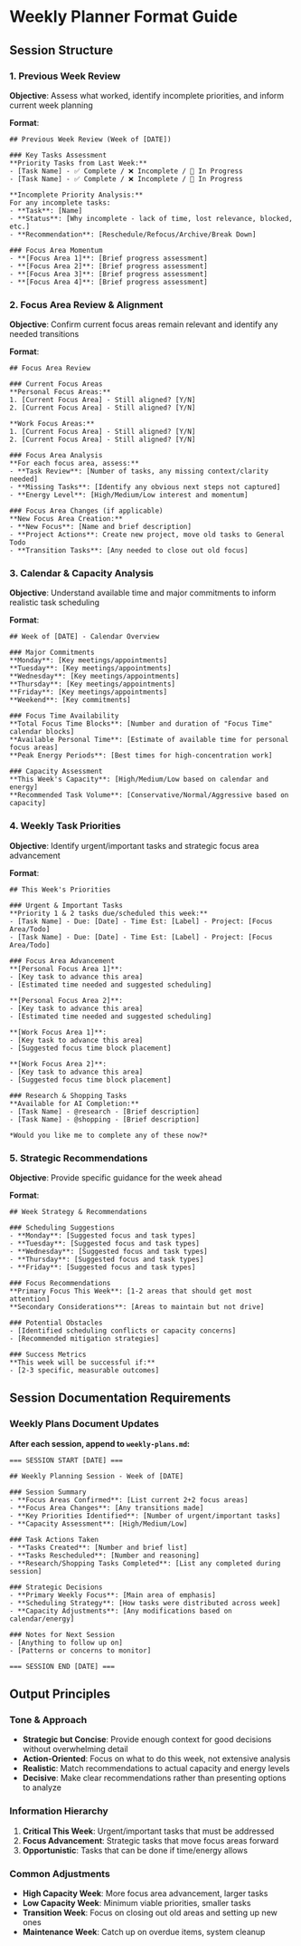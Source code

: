 # Weekly Planner Format Guide

## Session Structure

### 1. Previous Week Review
**Objective**: Assess what worked, identify incomplete priorities, and inform current week planning

**Format**:
```
## Previous Week Review (Week of [DATE])

### Key Tasks Assessment
**Priority Tasks from Last Week:**
- [Task Name] - ✅ Complete / ❌ Incomplete / 🔄 In Progress
- [Task Name] - ✅ Complete / ❌ Incomplete / 🔄 In Progress

**Incomplete Priority Analysis:**
For any incomplete tasks:
- **Task**: [Name]
- **Status**: [Why incomplete - lack of time, lost relevance, blocked, etc.]
- **Recommendation**: [Reschedule/Refocus/Archive/Break Down]

### Focus Area Momentum
- **[Focus Area 1]**: [Brief progress assessment]
- **[Focus Area 2]**: [Brief progress assessment]
- **[Focus Area 3]**: [Brief progress assessment]
- **[Focus Area 4]**: [Brief progress assessment]
```

### 2. Focus Area Review & Alignment
**Objective**: Confirm current focus areas remain relevant and identify any needed transitions

**Format**:
```
## Focus Area Review

### Current Focus Areas
**Personal Focus Areas:**
1. [Current Focus Area] - Still aligned? [Y/N]
2. [Current Focus Area] - Still aligned? [Y/N]

**Work Focus Areas:**
1. [Current Focus Area] - Still aligned? [Y/N]
2. [Current Focus Area] - Still aligned? [Y/N]

### Focus Area Analysis
**For each focus area, assess:**
- **Task Review**: [Number of tasks, any missing context/clarity needed]
- **Missing Tasks**: [Identify any obvious next steps not captured]
- **Energy Level**: [High/Medium/Low interest and momentum]

### Focus Area Changes (if applicable)
**New Focus Area Creation:**
- **New Focus**: [Name and brief description]
- **Project Actions**: Create new project, move old tasks to General Todo
- **Transition Tasks**: [Any needed to close out old focus]
```

### 3. Calendar & Capacity Analysis
**Objective**: Understand available time and major commitments to inform realistic task scheduling

**Format**:
```
## Week of [DATE] - Calendar Overview

### Major Commitments
**Monday**: [Key meetings/appointments]
**Tuesday**: [Key meetings/appointments]
**Wednesday**: [Key meetings/appointments]
**Thursday**: [Key meetings/appointments]
**Friday**: [Key meetings/appointments]
**Weekend**: [Key commitments]

### Focus Time Availability
**Total Focus Time Blocks**: [Number and duration of "Focus Time" calendar blocks]
**Available Personal Time**: [Estimate of available time for personal focus areas]
**Peak Energy Periods**: [Best times for high-concentration work]

### Capacity Assessment
**This Week's Capacity**: [High/Medium/Low based on calendar and energy]
**Recommended Task Volume**: [Conservative/Normal/Aggressive based on capacity]
```

### 4. Weekly Task Priorities
**Objective**: Identify urgent/important tasks and strategic focus area advancement

**Format**:
```
## This Week's Priorities

### Urgent & Important Tasks
**Priority 1 & 2 tasks due/scheduled this week:**
- [Task Name] - Due: [Date] - Time Est: [Label] - Project: [Focus Area/Todo]
- [Task Name] - Due: [Date] - Time Est: [Label] - Project: [Focus Area/Todo]

### Focus Area Advancement
**[Personal Focus Area 1]**:
- [Key task to advance this area]
- [Estimated time needed and suggested scheduling]

**[Personal Focus Area 2]**:
- [Key task to advance this area]
- [Estimated time needed and suggested scheduling]

**[Work Focus Area 1]**:
- [Key task to advance this area]
- [Suggested focus time block placement]

**[Work Focus Area 2]**:
- [Key task to advance this area]
- [Suggested focus time block placement]

### Research & Shopping Tasks
**Available for AI Completion:**
- [Task Name] - @research - [Brief description]
- [Task Name] - @shopping - [Brief description]

*Would you like me to complete any of these now?*
```

### 5. Strategic Recommendations
**Objective**: Provide specific guidance for the week ahead

**Format**:
```
## Week Strategy & Recommendations

### Scheduling Suggestions
- **Monday**: [Suggested focus and task types]
- **Tuesday**: [Suggested focus and task types]
- **Wednesday**: [Suggested focus and task types]
- **Thursday**: [Suggested focus and task types]
- **Friday**: [Suggested focus and task types]

### Focus Recommendations
**Primary Focus This Week**: [1-2 areas that should get most attention]
**Secondary Considerations**: [Areas to maintain but not drive]

### Potential Obstacles
- [Identified scheduling conflicts or capacity concerns]
- [Recommended mitigation strategies]

### Success Metrics
**This week will be successful if:**
- [2-3 specific, measurable outcomes]
```

## Session Documentation Requirements

### Weekly Plans Document Updates
**After each session, append to `weekly-plans.md`:**

```
=== SESSION START [DATE] ===

## Weekly Planning Session - Week of [DATE]

### Session Summary
- **Focus Areas Confirmed**: [List current 2+2 focus areas]
- **Focus Area Changes**: [Any transitions made]
- **Key Priorities Identified**: [Number of urgent/important tasks]
- **Capacity Assessment**: [High/Medium/Low]

### Task Actions Taken
- **Tasks Created**: [Number and brief list]
- **Tasks Rescheduled**: [Number and reasoning]
- **Research/Shopping Tasks Completed**: [List any completed during session]

### Strategic Decisions
- **Primary Weekly Focus**: [Main area of emphasis]
- **Scheduling Strategy**: [How tasks were distributed across week]
- **Capacity Adjustments**: [Any modifications based on calendar/energy]

### Notes for Next Session
- [Anything to follow up on]
- [Patterns or concerns to monitor]

=== SESSION END [DATE] ===
```

## Output Principles

### Tone & Approach
- **Strategic but Concise**: Provide enough context for good decisions without overwhelming detail
- **Action-Oriented**: Focus on what to do this week, not extensive analysis
- **Realistic**: Match recommendations to actual capacity and energy levels
- **Decisive**: Make clear recommendations rather than presenting options to analyze

### Information Hierarchy
1. **Critical This Week**: Urgent/important tasks that must be addressed
2. **Focus Advancement**: Strategic tasks that move focus areas forward
3. **Opportunistic**: Tasks that can be done if time/energy allows

### Common Adjustments
- **High Capacity Week**: More focus area advancement, larger tasks
- **Low Capacity Week**: Minimum viable priorities, smaller tasks
- **Transition Week**: Focus on closing out old areas and setting up new ones
- **Maintenance Week**: Catch up on overdue items, system cleanup
